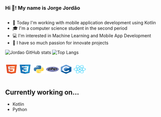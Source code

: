 ### Hi 👋!  My name is Jorge Jordão
##

 - :mag_right: Today I'm working with mobile application development using Kotlin
 - :mortar_board: I'm a computer science student in the second period
 - :computer: I'm interested in Machine Learning and Mobile App Development
 - :robot: I have so much passion for innovate projects 

![Jordao GitHub stats](https://github-readme-stats.vercel.app/api?username=JorgeSTJordao&show_icons=true&theme=monokai)
![Top Langs](https://github-readme-stats.vercel.app/api/top-langs/?username=JorgeSTJordao&show_icons=true&theme=monokai&layout=compact)

<div style = "display: inline_block"><br/>
  <img align="center" alt="Jorge-HTML" height="30" width="40" src="https://raw.githubusercontent.com/devicons/devicon/master/icons/html5/html5-original.svg">
  <img align="center" alt="Jorge-CSS" height="30" width="40" src="https://raw.githubusercontent.com/devicons/devicon/master/icons/css3/css3-original.svg">
  <img align="center" alt="Jorge-Python" height="30" width="40" src="https://raw.githubusercontent.com/devicons/devicon/master/icons/python/python-original.svg">
  <img align="center" alt="Jorge-PHP" height="30" width="40" src="https://raw.githubusercontent.com/devicons/devicon/master/icons/php/php-original.svg">
  <img align="center" alt="Jorge-C" height="30" width="40" src="https://raw.githubusercontent.com/devicons/devicon/master/icons/c/c-original.svg">
  <img align="center" alt="Jorge-React" height="30" width="40" src="https://raw.githubusercontent.com/devicons/devicon/master/icons/react/react-original.svg">
</div><br/>

## Currently working on...
- Kotlin
- Python

